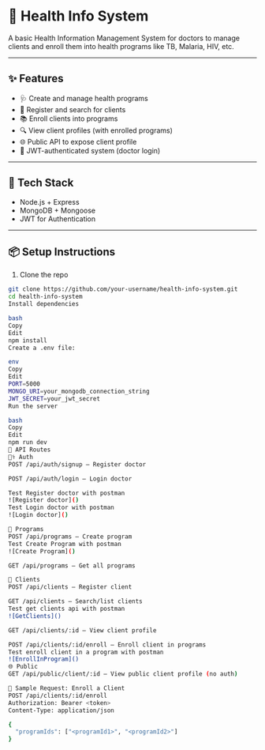 # 🏥 Health Info System

A basic Health Information Management System for doctors to manage clients and enroll them into health programs like TB, Malaria, HIV, etc.

---

## ✨ Features

- 🩺 Create and manage health programs
- 👤 Register and search for clients
- 📚 Enroll clients into programs
- 🔍 View client profiles (with enrolled programs)
- 🌐 Public API to expose client profile
- 🔐 JWT-authenticated system (doctor login)

---

## 🚀 Tech Stack

- Node.js + Express
- MongoDB + Mongoose
- JWT for Authentication

---

## 📦 Setup Instructions

1. Clone the repo
```bash
git clone https://github.com/your-username/health-info-system.git
cd health-info-system
Install dependencies

bash
Copy
Edit
npm install
Create a .env file:

env
Copy
Edit
PORT=5000
MONGO_URI=your_mongodb_connection_string
JWT_SECRET=your_jwt_secret
Run the server

bash
Copy
Edit
npm run dev
🔑 API Routes
🧑‍⚕️ Auth
POST /api/auth/signup – Register doctor

POST /api/auth/login – Login doctor

Test Register doctor with postman
![Register doctor]()
Test Login doctor with postman
![Login doctor]()

💊 Programs
POST /api/programs – Create program
Test Create Program with postman
![Create Program]()

GET /api/programs – Get all programs

🧍 Clients
POST /api/clients – Register client

GET /api/clients – Search/list clients
Test get clients api with postman
![GetClients]()

GET /api/clients/:id – View client profile

POST /api/clients/:id/enroll – Enroll client in programs
Test enroll client in a program with postman
![EnrollInProgram]()
🌐 Public
GET /api/public/client/:id – View public client profile (no auth)

🧪 Sample Request: Enroll a Client
POST /api/clients/:id/enroll
Authorization: Bearer <token>
Content-Type: application/json

{
  "programIds": ["<programId1>", "<programId2>"]
}
